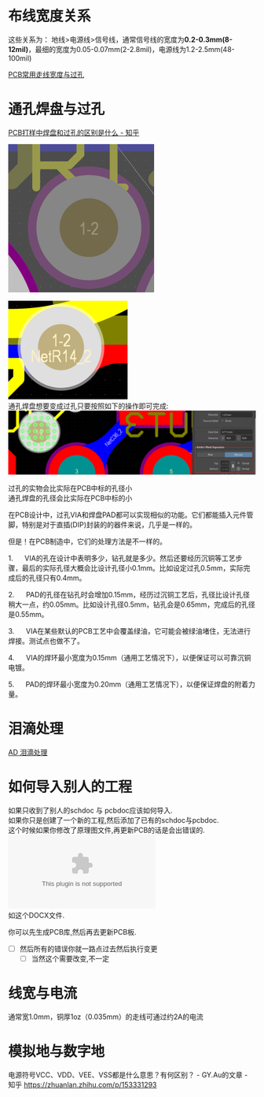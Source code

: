 # 布线宽度关系
这些关系为：
地线>电源线>信号线，通常信号线的宽度为**0.2-0.3mm(8-12mil)**，最细的宽度为0.05-0.07mm(2-2.8mil)，电源线为1.2-2.5mm(48-100mil)

[PCB常用走线宽度与过孔](https://www.wpgdadatong.com.cn/blog/detail/70216)   
# 通孔焊盘与过孔
[PCB打样中焊盘和过孔的区别是什么 - 知乎](https://zhuanlan.zhihu.com/p/567311113)    

![通孔焊盘](assets/截图_20231213134737.png)    

![过孔](assets/截图_20231215140744.png)    
通孔焊盘想要变成过孔只要按照如下的操作即可完成:   
![通孔焊盘如何变过孔](assets/截图_20231215140829.png)   


过孔的实物会比实际在PCB中标的孔径小   
通孔焊盘的孔径会比实际在PCB中标的小



在PCB设计中，过孔VIA和焊盘PAD都可以实现相似的功能。它们都能插入元件管脚，特别是对于直插(DIP)封装的的器件来说，几乎是一样的。

但是！在PCB制造中，它们的处理方法是不一样的。

1.      VIA的孔在设计中表明多少，钻孔就是多少。然后还要经历沉铜等工艺步骤，最后的实际孔径大概会比设计孔径小0.1mm。比如设定过孔0.5mm，实际完成后的孔径只有0.4mm。

2.      PAD的孔径在钻孔时会增加0.15mm，经历过沉铜工艺后，孔径比设计孔径稍大一点，约0.05mm。比如设计孔径0.5mm，钻孔会是0.65mm，完成后的孔径是0.55mm。

3.      VIA在某些默认的PCB工艺中会覆盖绿油，它可能会被绿油堵住，无法进行焊接。测试点也做不了。

4.      VIA的焊环最小宽度为0.15mm（通用工艺情况下），以便保证可以可靠沉铜电镀。

5.      PAD的焊环最小宽度为0.20mm（通用工艺情况下），以便保证焊盘的附着力量。

# 泪滴处理
[AD 泪滴处理](https://blog.csdn.net/qq_42108414/article/details/102965239)



# 如何导入别人的工程
如果只收到了别人的schdoc 与 pcbdoc应该如何导入.  
如果你只是创建了一个新的工程,然后添加了已有的schdoc与pcbdoc.  
这个时候如果你修改了原理图文件,再更新PCB的话是会出错误的.  
![改接线端子的问题](assets/问题.docx)  
如这个DOCX文件.

你可以先生成PCB库,然后再去更新PCB板.  
- [ ] 然后所有的错误你就一路点过去然后执行变更
	- [ ] 当然这个需要改变,不一定

# 线宽与电流
通常宽1.0mm，铜厚1oz（0.035mm）的走线可通过约2A的电流

# 模拟地与数字地
电源符号VCC、VDD、VEE、VSS都是什么意思？有何区别？ - GY.Au的文章 - 知乎
https://zhuanlan.zhihu.com/p/153331293
